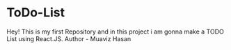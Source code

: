 # ToDo-List
Hey! This is my first Repository and in this project i am gonna make a TODO List using React.JS.
Author - Muaviz Hasan
